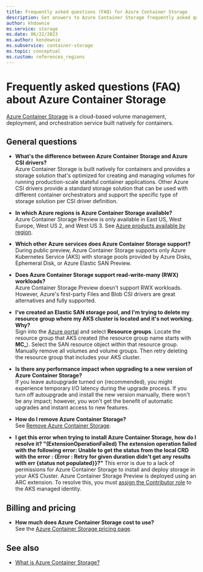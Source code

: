 ```yaml
---
title: Frequently asked questions (FAQ) for Azure Container Storage
description: Get answers to Azure Container Storage frequently asked questions.
author: khdownie
ms.service: storage
ms.date: 06/22/2023
ms.author: kendownie
ms.subservice: container-storage
ms.topic: conceptual
ms.custom: references_regions
---
```


# Frequently asked questions (FAQ) about Azure Container Storage
[Azure Container Storage](container-storage-introduction.md) is a cloud-based volume management, deployment, and orchestration service built natively for containers.

## General questions

* <a id="azure-container-storage-vs-csi-drivers"></a>
  **What's the difference between Azure Container Storage and Azure CSI drivers?**  
  Azure Container Storage is built natively for containers and provides a storage solution that's optimized for creating and managing volumes for running production-scale stateful container applications. Other Azure CSI drivers provide a standard storage solution that can be used with different container orchestrators and support the specific type of storage solution per CSI driver definition.

* <a id="azure-container-storage-regions"></a>
  **In which Azure regions is Azure Container Storage available?**  
  Azure Container Storage Preview is only available in East US, West Europe, West US 2, and West US 3. See [Azure products available by region](https://azure.microsoft.com/global-infrastructure/services/?products).

* <a id="azure-container-storage-preview-limitations"></a>
  **Which other Azure services does Azure Container Storage support?**  
  During public preview, Azure Container Storage supports only Azure Kubernetes Service (AKS) with storage pools provided by Azure Disks, Ephemeral Disk, or Azure Elastic SAN Preview.

* <a id="azure-container-storage-rwx"></a>
  **Does Azure Container Storage support read-write-many (RWX) workloads?**  
  Azure Container Storage Preview doesn't support RWX workloads. However, Azure's first-party Files and Blob CSI drivers are great alternatives and fully supported.

* <a id="azure-container-storage-delete-aks-resource-group"></a>
  **I've created an Elastic SAN storage pool, and I'm trying to delete my resource group where my AKS cluster is located and it's not working. Why?**  
  Sign into the [Azure portal](https://portal.azure.com?azure-portal=true) and select **Resource groups**. Locate the resource group that AKS created (the resource group name starts with **MC_**). Select the SAN resource object within that resource group. Manually remove all volumes and volume groups. Then retry deleting the resource group that includes your AKS cluster.

* <a id="azure-container-storage-autoupgrade"></a>
  **Is there any performance impact when upgrading to a new version of Azure Container Storage?**  
  If you leave autoupgrade turned on (recommended), you might experience temporary I/O latency during the upgrade process. If you turn off autoupgrade and install the new version manually, there won't be any impact; however, you won't get the benefit of automatic upgrades and instant access to new features.

* <a id="azure-container-storage-remove"></a>
  **How do I remove Azure Container Storage?**  
  See [Remove Azure Container Storage](remove-container-storage.md).

* <a id="azure-container-storage-remove"></a>
  **I get this error when trying to install Azure Container Storage, how do I resolve it? "(ExtensionOperationFailed) The extension operation failed with the following error: Unable to get the status from the local CRD with the error : {Error : Retry for given duration didn't get any results with err {status not populated}}?"**
  This error is due to a lack of permissions for Azure Container Storage to install and deploy storage in your AKS Cluster. Azure Container Storage Preview is deployed using an ARC extension. To resolve this, you must [assign the Contributor role](container-storage-aks-quickstart.md#assign-contributor-role-to-aks-managed-identity) to the AKS managed identity.

## Billing and pricing

* <a id="azure-container-storage-extension-operation-failed"></a>
  **How much does Azure Container Storage cost to use?**  
  See the [Azure Container Storage pricing page](https://aka.ms/AzureContainerStoragePricingPage).

## See also
- [What is Azure Container Storage?](container-storage-introduction.md)
